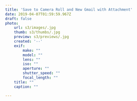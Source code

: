 ```yaml
---
title: 'Save to Camera Roll and New Gmail with Attachment'
date: 2019-04-07T01:59:59.967Z
draft: false
photo:
    url: s3/images/.jpg
    thumb: s3/thumbs/.jpg
    preview: s3/previews/.jpg
    created: '--'
    exif:
        make: ""
        model: ""
        lens: ""
        iso: ""
        aperture: ""
        shutter_speed: ""
        focal_length: ""
    title: ""
    caption: ""

---
```

